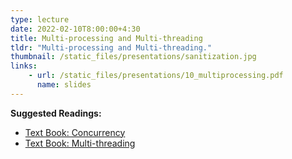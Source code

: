 ```yaml
---
type: lecture
date: 2022-02-10T8:00:00+4:30
title: Multi-processing and Multi-threading
tldr: "Multi-processing and Multi-threading."
thumbnail: /static_files/presentations/sanitization.jpg
links:
    - url: /static_files/presentations/10_multiprocessing.pdf
      name: slides
---
```

**Suggested Readings:**
- [Text Book: Concurrency](http://pages.cs.wisc.edu/~remzi/OSTEP/threads-intro.pdf)
- [Text Book: Multi-threading](http://pages.cs.wisc.edu/~remzi/OSTEP/threads-api.pdf)